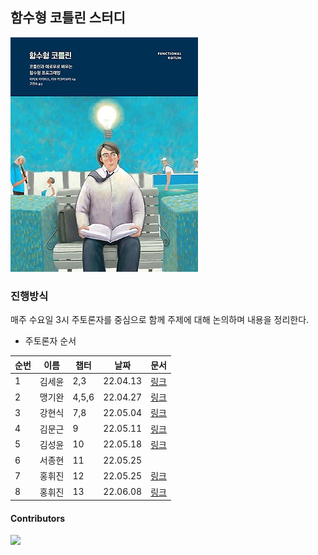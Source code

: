 ## 함수형 코틀린 스터디

![Cover](assets/cover.jpeg)

### 진행방식

매주 수요일 3시 주토론자를 중심으로 함께 주제에 대해 논의하며 내용을 정리한다.

- 주토론자 순서

|순번|이름|챕터|날짜|문서|
|---|---|---|---|---|
|1|김세윤|2,3|22.04.13|[링크](20220413.md)
|2|맹기완|4,5,6|22.04.27|[링크](20220420.md)
|3|강현식|7,8|22.05.04|[링크](20220504.md)
|4|김문근|9|22.05.11|[링크](20220511_1.md)
|5|김성윤|10|22.05.18|[링크](20220518_1.md)
|6|서종현|11|22.05.25|
|7|홍휘진|12|22.05.25|[링크](20220525_arrow.md)
|8|홍휘진|13|22.06.08|[링크](20220608.md)


#### Contributors

<a href="https://github.com/SoHotStudy/Functional-Kotlin/graphs/contributors">
  <img src="https://contributors-img.web.app/image?repo=SoHotStudy/Functional-Kotlin" />
</a>
